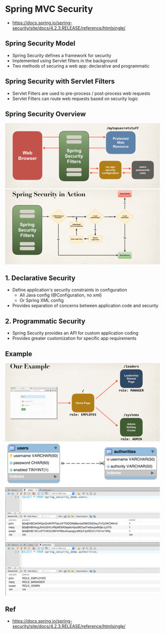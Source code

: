# Spring MVC Security

* https://docs.spring.io/spring-security/site/docs/4.2.3.RELEASE/reference/htmlsingle/

## Spring Security Model

* Spring Security defines a framework for security
* Implemented using Servlet filters in the background
* Two methods of securing a web app: declarative and programmatic

## Spring Security with Servlet Filters

* Servlet Filters are used to pre-process / post-process web requests
* Servlet Filters can route web requests based on security logic

## Spring Security Overview

![](https://github.com/shamy1st/spring-mvc-security/blob/main/images/spring-security-overview.png)
![](https://github.com/shamy1st/spring-mvc-security/blob/main/images/spring-security-in-action.png)

## 1. Declarative Security

* Define application's security constraints in configuration
    * All Java config (@Configuration, no xml)
    * Or Spring XML config
* Provides separation of concerns between application code and security

## 2. Programmatic Security

* Spring Security provides an API for custom application coding
* Provides greater customization for specific app requirements

## Example

![](https://github.com/shamy1st/spring-mvc-security/blob/main/images/example-overview.png)
![](https://github.com/shamy1st/spring-mvc-security/blob/main/images/example-database-schema.png)
![](https://github.com/shamy1st/spring-mvc-security/blob/main/images/example-users-table.png)
![](https://github.com/shamy1st/spring-mvc-security/blob/main/images/example-authorities-table.png)


## Ref
* https://docs.spring.io/spring-security/site/docs/4.2.3.RELEASE/reference/htmlsingle/
